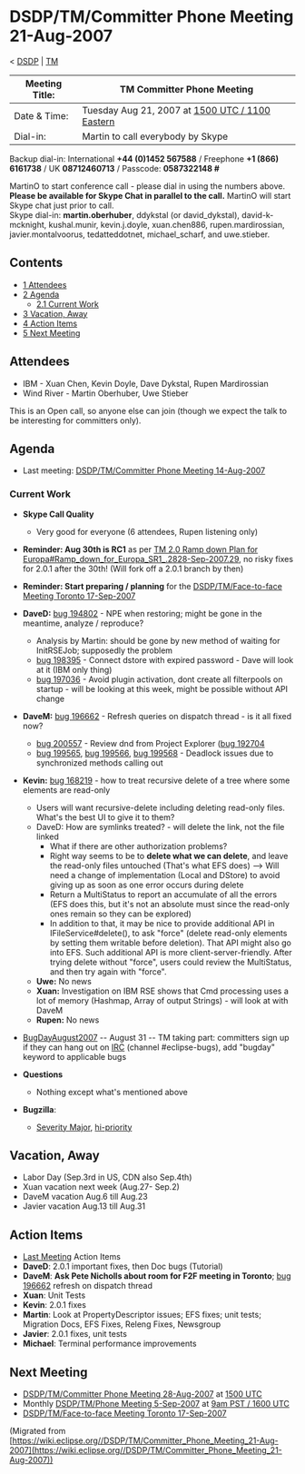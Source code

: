 

DSDP/TM/Committer Phone Meeting 21-Aug-2007
===========================================

< [DSDP](https://wiki.eclipse.org/DSDP "DSDP")‎ | [TM](./TM "DSDP/TM")

| Meeting Title: | **TM Committer Phone Meeting** |
| --- | --- |
| Date & Time: | Tuesday Aug 21, 2007 at [1500 UTC / 1100 Eastern](http://www.timeanddate.com/worldclock/meetingdetails.html?year=2007&month=8&day=21&hour=15&min=00&sec=0&p1=224&p2=159&p3=250&p4=136&p5=223&iv=1800) |
| Dial-in: | Martin to call everybody by Skype |

Backup dial-in: International **+44 (0)1452 567588** / Freephone **+1 (866) 6161738** / UK **08712460713** / Passcode: **0587322148 #**

MartinO to start conference call - please dial in using the numbers above.  
**Please be available for Skype Chat in parallel to the call.** MartinO will start Skype chat just prior to call.  
Skype dial-in: **martin.oberhuber**, ddykstal (or david\_dykstal), david-k-mcknight, kushal.munir, kevin.j.doyle, xuan.chen886, rupen.mardirossian, javier.montalvoorus, tedatteddotnet, michael\_scharf, and uwe.stieber.  

Contents
--------

*   [1 Attendees](#Attendees)
*   [2 Agenda](#Agenda)
    *   [2.1 Current Work](#Current-Work)
*   [3 Vacation, Away](#Vacation.2C-Away)
*   [4 Action Items](#Action-Items)
*   [5 Next Meeting](#Next-Meeting)

Attendees
---------

*   IBM - Xuan Chen, Kevin Doyle, Dave Dykstal, Rupen Mardirossian
*   Wind River - Martin Oberhuber, Uwe Stieber

This is an Open call, so anyone else can join (though we expect the talk to be interesting for committers only).

Agenda
------

*   Last meeting: [DSDP/TM/Committer Phone Meeting 14-Aug-2007](./Committer_Phone_Meeting_14-Aug-2007 "DSDP/TM/Committer Phone Meeting 14-Aug-2007")

### Current Work

*   **Skype Call Quality**
    *   Very good for everyone (6 attendees, Rupen listening only)
*   **Reminder: Aug 30th is RC1** as per [TM 2.0 Ramp down Plan for Europa#Ramp\_down\_for\_Europa\_SR1_.2828-Sep-2007.29](./TM_2.0_Ramp_down_Plan_for_Europa#Ramp_down_for_Europa_SR1_.2828-Sep-2007.29 "TM 2.0 Ramp down Plan for Europa"), no risky fixes for 2.0.1 after the 30th! (Will fork off a 2.0.1 branch by then)
*   **Reminder: Start preparing / planning** for the [DSDP/TM/Face-to-face Meeting Toronto 17-Sep-2007](./Face-to-face_Meeting_Toronto_17-Sep-2007 "DSDP/TM/Face-to-face Meeting Toronto 17-Sep-2007")
*   **DaveD:** [bug 194802](https://bugs.eclipse.org/bugs/show_bug.cgi?id=194802) \- NPE when restoring; might be gone in the meantime, analyze / reproduce?
    *   Analysis by Martin: should be gone by new method of waiting for InitRSEJob; supposedly the problem
    *   [bug 198395](https://bugs.eclipse.org/bugs/show_bug.cgi?id=198395) \- Connect dstore with expired password - Dave will look at it (IBM only thing)
    *   [bug 197036](https://bugs.eclipse.org/bugs/show_bug.cgi?id=197036) \- Avoid plugin activation, dont create all filterpools on startup - will be looking at this week, might be possible without API change
*   **DaveM:** [bug 196662](https://bugs.eclipse.org/bugs/show_bug.cgi?id=196662) \- Refresh queries on dispatch thread - is it all fixed now?
    *   [bug 200557](https://bugs.eclipse.org/bugs/show_bug.cgi?id=200557) \- Review dnd from Project Explorer ([bug 192704](https://bugs.eclipse.org/bugs/show_bug.cgi?id=192704)
    *   [bug 199565](https://bugs.eclipse.org/bugs/show_bug.cgi?id=199565), [bug 199566](https://bugs.eclipse.org/bugs/show_bug.cgi?id=199566), [bug 199568](https://bugs.eclipse.org/bugs/show_bug.cgi?id=199568) \- Deadlock issues due to synchronized methods calling out
*   **Kevin:** [bug 168219](https://bugs.eclipse.org/bugs/show_bug.cgi?id=168219) \- how to treat recursive delete of a tree where some elements are read-only
    *   Users will want recursive-delete including deleting read-only files. What's the best UI to give it to them?
    *   DaveD: How are symlinks treated? - will delete the link, not the file linked
        *   What if there are other authorization problems?
        *   Right way seems to be to **delete what we can delete**, and leave the read-only files untouched (That's what EFS does) --> Will need a change of implementation (Local and DStore) to avoid giving up as soon as one error occurs during delete
        *   Return a MultiStatus to report an accumulate of all the errors (EFS does this, but it's not an absolute must since the read-only ones remain so they can be explored)
        *   In addition to that, it may be nice to provide additional API in IFileService#delete(), to ask "force" (delete read-only elements by setting them writable before deletion). That API might also go into EFS. Such additional API is more client-server-friendly. After trying delete without "force", users could review the MultiStatus, and then try again with "force".
    *   **Uwe:** No news
    *   **Xuan:** Investigation on IBM RSE shows that Cmd processing uses a lot of memory (Hashmap, Array of output Strings) - will look at with DaveM
    *   **Rupen:** No news
*   [BugDayAugust2007](./BugDayAugust2007 "BugDayAugust2007") \-\- August 31 -- TM taking part: committers sign up if they can hang out on [IRC](./IRC "IRC") (channel #eclipse-bugs), add "bugday" keyword to applicable bugs
*   **Questions**
    *   Nothing except what's mentioned above

*   **Bugzilla**:
    *   [Severity Major](https://bugs.eclipse.org/bugs/buglist.cgi?query_format=advanced&classification=DSDP&product=Target+Management&bug_status=UNCONFIRMED&bug_status=NEW&bug_status=ASSIGNED&bug_status=REOPENED&bug_severity=blocker&bug_severity=critical&bug_severity=major&cmdtype=doit), [hi-priority](https://bugs.eclipse.org/bugs/buglist.cgi?query_format=advanced&classification=DSDP&product=Target+Management&bug_status=UNCONFIRMED&bug_status=NEW&bug_status=ASSIGNED&bug_status=REOPENED&cmdtype=doit&field0-0-0=priority&type0-0-0=regexp&value0-0-0=P%5B12%5D&field0-0-1=bug_severity&type0-0-1=regexp&value0-0-1=blocker%7Ccritical%7Cmajor)

Vacation, Away
--------------

*   Labor Day (Sep.3rd in US, CDN also Sep.4th)
*   Xuan vacation next week (Aug.27- Sep.2)
*   DaveM vacation Aug.6 till Aug.23
*   Javier vacation Aug.13 till Aug.31

Action Items
------------

*   [Last Meeting](./Committer_Phone_Meeting_14-Aug-2007#Action_Items "DSDP/TM/Committer Phone Meeting 14-Aug-2007") Action Items
*   **DaveD**: 2.0.1 important fixes, then Doc bugs (Tutorial)
*   **DaveM**: **Ask Pete Nicholls about room for F2F meeting in Toronto**; [bug 196662](https://bugs.eclipse.org/bugs/show_bug.cgi?id=196662) refresh on dispatch thread
*   **Xuan**: Unit Tests
*   **Kevin**: 2.0.1 fixes
*   **Martin**: Look at PropertyDescriptor issues; EFS fixes; unit tests; Migration Docs, EFS Fixes, Releng Fixes, Newsgroup
*   **Javier**: 2.0.1 fixes, unit tests
*   **Michael**: Terminal performance improvements

Next Meeting
------------

*   [DSDP/TM/Committer Phone Meeting 28-Aug-2007](./Committer_Phone_Meeting_28-Aug-2007 "DSDP/TM/Committer Phone Meeting 28-Aug-2007") at [1500 UTC](http://www.timeanddate.com/worldclock/meetingdetails.html?year=2007&month=8&day=28&hour=15&min=00&sec=0&p1=224&p2=159&p3=250&p4=136&p5=223&iv=1800)
*   Monthly [DSDP/TM/Phone Meeting 5-Sep-2007](./Phone_Meeting_5-Sep-2007 "DSDP/TM/Phone Meeting 5-Sep-2007") at [9am PST / 1600 UTC](http://www.timeanddate.com/worldclock/fixedtime.html?month=9&day=5&year=2007&hour=16&min=00&sec=0&p1=0)
*   [DSDP/TM/Face-to-face Meeting Toronto 17-Sep-2007](./Face-to-face_Meeting_Toronto_17-Sep-2007 "DSDP/TM/Face-to-face Meeting Toronto 17-Sep-2007")


(Migrated from [https://wiki.eclipse.org//DSDP/TM/Committer_Phone_Meeting_21-Aug-2007](https://wiki.eclipse.org//DSDP/TM/Committer_Phone_Meeting_21-Aug-2007))